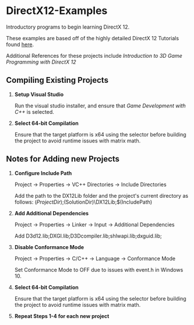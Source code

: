 # DirectX12-Examples
Introductory programs to begin learning DirectX 12.

These examples are based off of the highly detailed DirectX 12 Tutorials found [here](https://www.3dgep.com/learning-directx12-1/ "Learning DirectX 12").


Additional References for these projects include *Introduction to 3D Game Programming with DirectX 12*

## Compiling Existing Projects

1. **Setup Visual Studio**

     Run the visual studio installer, and ensure that *Game Development with C++* is selected.
     
2. **Select 64-bit Compilation**
     
     Ensure that the target platform is x64 using the selector before building the project to avoid runtime issues with matrix math.

## Notes for Adding new Projects

1. **Configure Include Path**

     Project -> Properties -> VC++ Directories -> Include Directories
  
     Add the path to the DX12Lib folder and the project's current directory as follows: $(ProjectDir);$(SolutionDir)\DX12Lib;$(IncludePath)
  
2. **Add Additional Dependencies**

     Project -> Properties -> Linker -> Input -> Additional Dependencies
  
     Add D3d12.lib;DXGI.lib;D3Dcompiler.lib;shlwapi.lib;dxguid.lib;
     
3. **Disable Conformance Mode**

     Project -> Properties -> C/C++ -> Language -> Conformance Mode
  
     Set Conformance Mode to OFF due to issues with event.h in Windows 10.
     
4. **Select 64-bit Compilation**
     
     Ensure that the target platform is x64 using the selector before building the project to avoid runtime issues with matrix math.
     
5. **Repeat Steps 1-4 for each new project**
